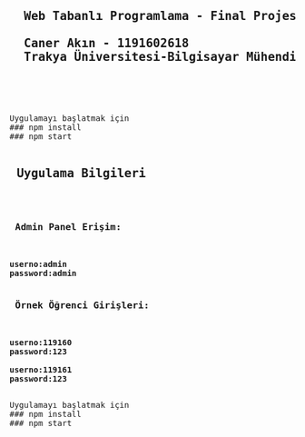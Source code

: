 <pre>
  <h2> 
  Web Tabanlı Programlama - Final Projesi<br>
  Caner Akın - 1191602618   
  Trakya Üniversitesi-Bilgisayar Mühendisliği 
  </h2>
 </pre>
 
<pre>
Uygulamayı başlatmak için
### npm install
### npm start 

<h2> Uygulama Bilgileri </h2><br>
<h3> Admin Panel Erişim: </h3>
<b>
userno:admin
password:admin
</b>
<h3> Örnek Öğrenci Girişleri: </h3>
<b>
userno:119160
password:123

userno:119161
password:123
</b>
</pre>

<pre>
Uygulamayı başlatmak için
### npm install
### npm start 
</pre>

